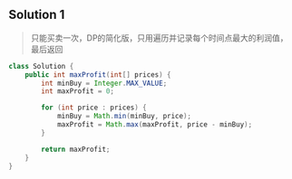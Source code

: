 ## Solution 1
> 只能买卖一次，DP的简化版，只用遍历并记录每个时间点最大的利润值，最后返回
```java
class Solution {
    public int maxProfit(int[] prices) {
        int minBuy = Integer.MAX_VALUE;
        int maxProfit = 0;

        for (int price : prices) {
            minBuy = Math.min(minBuy, price);
            maxProfit = Math.max(maxProfit, price - minBuy);
        }

        return maxProfit;
    }
}
```